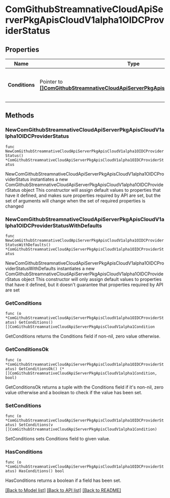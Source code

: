 # ComGithubStreamnativeCloudApiServerPkgApisCloudV1alpha1OIDCProviderStatus

## Properties

Name | Type | Description | Notes
------------ | ------------- | ------------- | -------------
**Conditions** | Pointer to [**[]ComGithubStreamnativeCloudApiServerPkgApisCloudV1alpha1Condition**](ComGithubStreamnativeCloudApiServerPkgApisCloudV1alpha1Condition.md) | Conditions is an array of current observed conditions. | [optional] 

## Methods

### NewComGithubStreamnativeCloudApiServerPkgApisCloudV1alpha1OIDCProviderStatus

`func NewComGithubStreamnativeCloudApiServerPkgApisCloudV1alpha1OIDCProviderStatus() *ComGithubStreamnativeCloudApiServerPkgApisCloudV1alpha1OIDCProviderStatus`

NewComGithubStreamnativeCloudApiServerPkgApisCloudV1alpha1OIDCProviderStatus instantiates a new ComGithubStreamnativeCloudApiServerPkgApisCloudV1alpha1OIDCProviderStatus object
This constructor will assign default values to properties that have it defined,
and makes sure properties required by API are set, but the set of arguments
will change when the set of required properties is changed

### NewComGithubStreamnativeCloudApiServerPkgApisCloudV1alpha1OIDCProviderStatusWithDefaults

`func NewComGithubStreamnativeCloudApiServerPkgApisCloudV1alpha1OIDCProviderStatusWithDefaults() *ComGithubStreamnativeCloudApiServerPkgApisCloudV1alpha1OIDCProviderStatus`

NewComGithubStreamnativeCloudApiServerPkgApisCloudV1alpha1OIDCProviderStatusWithDefaults instantiates a new ComGithubStreamnativeCloudApiServerPkgApisCloudV1alpha1OIDCProviderStatus object
This constructor will only assign default values to properties that have it defined,
but it doesn't guarantee that properties required by API are set

### GetConditions

`func (o *ComGithubStreamnativeCloudApiServerPkgApisCloudV1alpha1OIDCProviderStatus) GetConditions() []ComGithubStreamnativeCloudApiServerPkgApisCloudV1alpha1Condition`

GetConditions returns the Conditions field if non-nil, zero value otherwise.

### GetConditionsOk

`func (o *ComGithubStreamnativeCloudApiServerPkgApisCloudV1alpha1OIDCProviderStatus) GetConditionsOk() (*[]ComGithubStreamnativeCloudApiServerPkgApisCloudV1alpha1Condition, bool)`

GetConditionsOk returns a tuple with the Conditions field if it's non-nil, zero value otherwise
and a boolean to check if the value has been set.

### SetConditions

`func (o *ComGithubStreamnativeCloudApiServerPkgApisCloudV1alpha1OIDCProviderStatus) SetConditions(v []ComGithubStreamnativeCloudApiServerPkgApisCloudV1alpha1Condition)`

SetConditions sets Conditions field to given value.

### HasConditions

`func (o *ComGithubStreamnativeCloudApiServerPkgApisCloudV1alpha1OIDCProviderStatus) HasConditions() bool`

HasConditions returns a boolean if a field has been set.


[[Back to Model list]](../README.md#documentation-for-models) [[Back to API list]](../README.md#documentation-for-api-endpoints) [[Back to README]](../README.md)


